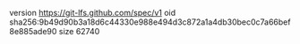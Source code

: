 version https://git-lfs.github.com/spec/v1
oid sha256:9b49d90b3a18d6c44330e988e494d3c872a1a4db30bec0c7a66bef8e885ade90
size 62740
